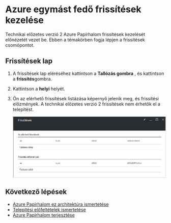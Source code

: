 <properties
    pageTitle="Azure egymást fedő frissítések |} Microsoft Azure"
    description="További tudnivalók: Azure egymást fedő frissítések"
    services="azure-stack"
    documentationCenter=""
    authors="HeathL17"
    manager="byronr"
    editor=""/>

<tags
    ms.service="azure-stack"
    ms.workload="na"
    ms.tgt_pltfrm="na"
    ms.devlang="na"
    ms.topic="article"
    ms.date="09/26/2016"
    ms.author="Helaw"/>

# <a name="updates-management-in-azure-stack"></a>Azure egymást fedő frissítések kezelése
Technikai előzetes verzió 2 Azure Papírhalom frissítések kezelését előnézetét vezet be.  Ebben a témakörben fogja lépjen a frissítések csomópontot.  

## <a name="updates-blade"></a>Frissítések lap
1.  A frissítések lap eléréséhez kattintson a **Tallózás gombra** , és kattintson a **frissítés**gombra.

2.  Kattintson a **helyi** helyét.

3.  Ön az elérhető frissítések listázása képernyő jelenik meg, és frissítési előzmények.  A technikai előzetes verzió 2 frissítések nem érhetők el a telepítést.  

    ![Nincs elérhető frissítés frissítések képernyője](./media/azure-stack-updates/image1.png)




## <a name="next-steps"></a>Következő lépések
- [Azure Papírhalom ez architektúra ismertetése](azure-stack-architecture.md)      
- [Telepítési előfeltételek ismertetése](azure-stack-deploy.md)
- [Azure Papírhalom terjesztése](azure-stack-run-powershell-script.md)
 
    
  

  


